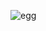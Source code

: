 ![egg](https://github.com/coding-MJ-dev/Egg_v1/assets/127004932/cc6463a0-664a-4847-83ed-a396d221f568)



